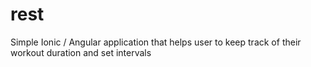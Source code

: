 # rest

Simple Ionic / Angular application that helps user to keep track of their workout duration and set intervals
<br>

